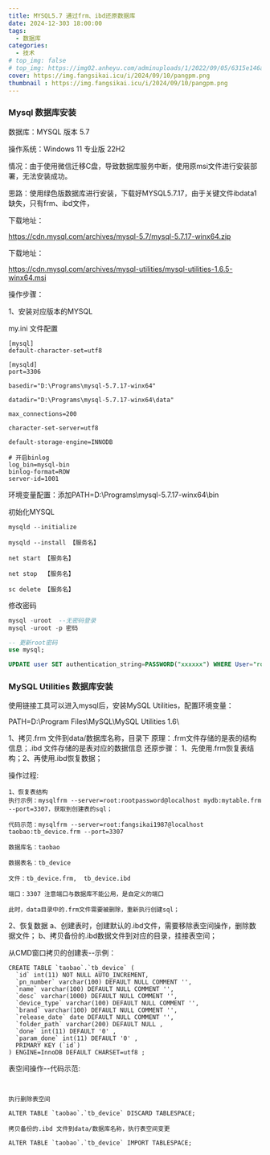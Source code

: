 ```yaml
---
title: MYSQL5.7 通过frm、ibd还原数据库
date: 2024-12-303 18:00:00
tags:
  - 数据库
categories:
  - 技术 
# top_img: false
# top_img: https://img02.anheyu.com/adminuploads/1/2022/09/05/6315e146a8bbd.webp
cover: https://img.fangsikai.icu/i/2024/09/10/pangpm.png
thumbnail : https://img.fangsikai.icu/i/2024/09/10/pangpm.png
---
```


### Mysql 数据库安装

数据库：MYSQL 版本 5.7

操作系统：Windows 11 专业版 22H2

情况：由于使用微信迁移C盘，导致数据库服务中断，使用原msi文件进行安装部署，无法安装成功。

思路：使用绿色版数据库进行安装，下载好MYSQL5.7.17，由于关键文件ibdata1缺失，只有frm、ibd文件，


下载地址：

https://cdn.mysql.com/archives/mysql-5.7/mysql-5.7.17-winx64.zip

下载地址：

https://cdn.mysql.com/archives/mysql-utilities/mysql-utilities-1.6.5-winx64.msi



操作步骤：

1、安装对应版本的MYSQL

my.ini 文件配置

``` shell
[mysql]
default-character-set=utf8

[mysqld]
port=3306

basedir="D:\Programs\mysql-5.7.17-winx64"

datadir="D:\Programs\mysql-5.7.17-winx64\data"

max_connections=200

character-set-server=utf8

default-storage-engine=INNODB

# 开启binlog
log_bin=mysql-bin
binlog-format=ROW
server-id=1001

```
环境变量配置：添加PATH=D:\Programs\mysql-5.7.17-winx64\bin

初始化MYSQL

``` shell
mysqld --initialize

mysqld --install 【服务名】

net start 【服务名】

net stop  【服务名】

sc delete 【服务名】
```
修改密码

```sql
mysql -uroot  --无密码登录
mysql -uroot -p 密码

-- 更新root密码
use mysql;

UPDATE user SET authentication_string=PASSWORD("xxxxxx") WHERE User="root";
```


### MySQL Utilities 数据库安装


使用链接工具可以进入mysql后，安装MySQL Utilities，配置环境变量：

PATH=D:\Program Files\MySQL\MySQL Utilities 1.6\


1、拷贝.frm 文件到data/数据库名称，目录下
原理：.frm文件存储的是表的结构信息；.ibd 文件存储的是表对应的数据信息
还原步骤：
1、先使用.frm恢复表结构；2、再使用.ibd恢复数据；

操作过程:

```shell
1、恢复表结构
执行示例：mysqlfrm --server=root:rootpassword@localhost mydb:mytable.frm --port=3307，获取到创建表的sql；

代码示范：mysqlfrm --server=root:fangsikai1987@localhost taobao:tb_device.frm --port=3307

数据库名：taobao

数据表名：tb_device

文件：tb_device.frm,  tb_device.ibd

端口：3307 注意端口与数据库不能公用，是自定义的端口

此时，data目录中的.frm文件需要被删除，重新执行创建sql；
```


2、恢复数据
a、创建表时，创建默认的.ibd文件，需要移除表空间操作，删除数据文件；
b、拷贝备份的.ibd数据文件到对应的目录，挂接表空间；

从CMD窗口拷贝的创建表--示例：
``` mysql
CREATE TABLE `taobao`.`tb_device` (
  `id` int(11) NOT NULL AUTO_INCREMENT,
  `pn_number` varchar(100) DEFAULT NULL COMMENT '',
  `name` varchar(100) DEFAULT NULL COMMENT '',
  `desc` varchar(1000) DEFAULT NULL COMMENT '',
  `device_type` varchar(100) DEFAULT NULL COMMENT '',
  `brand` varchar(100) DEFAULT NULL COMMENT '',
  `release_date` date DEFAULT NULL COMMENT '',
  `folder_path` varchar(200) DEFAULT NULL ,
  `done` int(11) DEFAULT '0' ,
  `param_done` int(11) DEFAULT '0' ,
  PRIMARY KEY (`id`)
) ENGINE=InnoDB DEFAULT CHARSET=utf8 ;
```

表空间操作--代码示范:
``` mysql


执行删除表空间

ALTER TABLE `taobao`.`tb_device` DISCARD TABLESPACE;

拷贝备份的.ibd 文件到data/数据库名称，执行表空间变更

ALTER TABLE `taobao`.`tb_device` IMPORT TABLESPACE;

```
